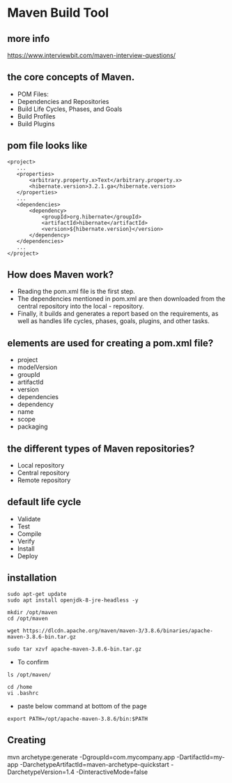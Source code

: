 # Maven Build Tool

## more info
https://www.interviewbit.com/maven-interview-questions/

## the core concepts of Maven.

- POM Files:
- Dependencies and Repositories
- Build Life Cycles, Phases, and Goals
- Build Profiles
- Build Plugins


## pom file looks like
```
<project>
   ...
   <properties>
       <arbitrary.property.x>Text</arbitrary.property.x>
       <hibernate.version>3.2.1.ga</hibernate.version>
   </properties>
   ...
   <dependencies>
       <dependency>
           <groupId>org.hibernate</groupId>
           <artifactId>hibernate</artifactId>
           <version>${hibernate.version}</version>
       </dependency>
   </dependencies>
   ...
</project>
```
## How does Maven work?
- Reading the pom.xml file is the first step.
- The dependencies mentioned in pom.xml are then downloaded from the central repository into the local - repository.
- Finally, it builds and generates a report based on the requirements, as well as handles life cycles, phases, goals, plugins, and other tasks.
## elements are used for creating a pom.xml file?

- project
- modelVersion
- groupId
- artifactId
- version
- dependencies
- dependency
- name
- scope
- packaging
## the different types of Maven repositories? 

- Local repository
- Central repository
- Remote repository
## default life cycle

- Validate
- Test
- Compile
- Verify
- Install
- Deploy

## installation

```
sudo apt-get update   
sudo apt install openjdk-8-jre-headless -y
```
```
mkdir /opt/maven
cd /opt/maven
```
```
wget https://dlcdn.apache.org/maven/maven-3/3.8.6/binaries/apache-maven-3.8.6-bin.tar.gz
```
```
sudo tar xzvf apache-maven-3.8.6-bin.tar.gz
```
- To confirm
```
ls /opt/maven/
```
```
cd /home
vi .bashrc
```
- paste below command at bottom of the page
```
export PATH=/opt/apache-maven-3.8.6/bin:$PATH 
```

## Creating

mvn archetype:generate 
-DgroupId=com.mycompany.app 
-DartifactId=my-app 
-DarchetypeArtifactId=maven-archetype-quickstart 
-DarchetypeVersion=1.4 
-DinteractiveMode=false